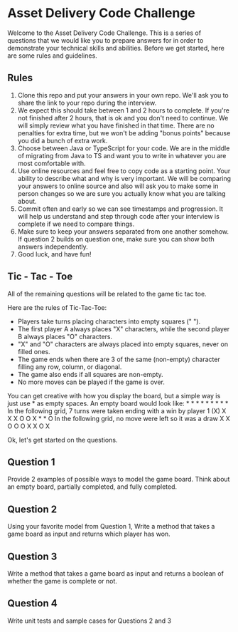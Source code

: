 # Asset Delivery Code Challenge

Welcome to the Asset Delivery Code Challenge. This is a series of questions that we would like you to prepare answers for in order to demonstrate your technical skills and abilities. Before we get started, here are some rules and guidelines.

## Rules

1. Clone this repo and put your answers in your own repo. We'll ask you to share the link to your repo during the interview.
2. We expect this should take between 1 and 2 hours to complete. If you're not finished after 2 hours, that is ok and you don't need to continue. We will simply review what you have finished in that time. There are no penalties for extra time, but we won't be adding "bonus points" because you did a bunch of extra work.
3. Choose between Java or TypeScript for your code. We are in the middle of migrating from Java to TS and want you to write in whatever you are most comfortable with.
4. Use online resources and feel free to copy code as a starting point. Your ability to describe what and why is very important. We will be comparing your answers to online source and also will ask you to make some in person changes so we are sure you actually know what you are talking about.
5. Commit often and early so we can see timestamps and progression. It will help us understand and step through code after your interview is complete if we need to compare things.
6. Make sure to keep your answers separated from one another somehow. If question 2 builds on question one, make sure you can show both answers independently.
7. Good luck, and have fun!

## Tic - Tac - Toe

All of the remaining questions will be related to the game tic tac toe.

Here are the rules of Tic-Tac-Toe:

* Players take turns placing characters into empty squares (" ").
* The first player A always places "X" characters, while the second player B always places "O" characters.
* "X" and "O" characters are always placed into empty squares, never on filled ones.
* The game ends when there are 3 of the same (non-empty) character filling any row, column, or diagonal.
* The game also ends if all squares are non-empty.
* No more moves can be played if the game is over.

You can get creative with how you display the board, but a simple way is just use * as empty spaces.
An empty board would look like:
    * * *
    * * *
    * * *
In the following grid, 7 turns were taken ending with a win by player 1 (X)
    X X X
    O O X
    * * O
In the following grid, no move were left so it was a draw
    X X O
    O O X
    X O X

Ok, let's get started on the questions.

## Question 1
Provide 2 examples of possible ways to model the game board. Think about an empty board, partially completed, and fully completed.

## Question 2
Using your favorite model from Question 1, Write a method that takes a game board as input and returns which player has won.

## Question 3
Write a method that takes a game board as input and returns a boolean of whether the game is complete or not.

## Question 4
Write unit tests and sample cases for Questions 2 and 3
